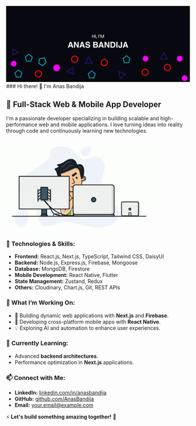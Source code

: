 <img src="./images/Hey I am Anas Bandija.png" alt="bg" width="full"/>
### Hi there! 👋 I'm Anas Bandija

## 🚀 Full-Stack Web & Mobile App Developer

I'm a passionate developer specializing in building scalable and high-performance web and mobile applications. I love turning ideas into reality through code and continuously learning new technologies.

<img src="./images/boy_working_on_code.gif" alt="Boy working on code" width="400"/>

### 🔧 Technologies & Skills:
- **Frontend:** React.js, Next.js, TypeScript, Tailwind CSS, DaisyUI
- **Backend:** Node.js, Express.js, Firebase, Mongoose
- **Database:** MongoDB, Firestore
- **Mobile Development:** React Native, Flutter
- **State Management:** Zustand, Redux
- **Others:** Cloudinary, Chart.js, Git, REST APIs

### 📌 What I’m Working On:
- 🚀 Building dynamic web applications with **Next.js** and **Firebase**.
- 📱 Developing cross-platform mobile apps with **React Native**.
- 💡 Exploring AI and automation to enhance user experiences.

### 🌱 Currently Learning:
- Advanced **backend architectures**.
- Performance optimization in **Next.js** applications.

### 📫 Connect with Me:
- **LinkedIn:** [linkedin.com/in/anasbandija](#)
- **GitHub:** [github.com/AnasBandija](https://github.com/AnasBandija)
- **Email:** [your.email@example.com](mailto:your.email@example.com)

⚡ **Let's build something amazing together!** 🚀

